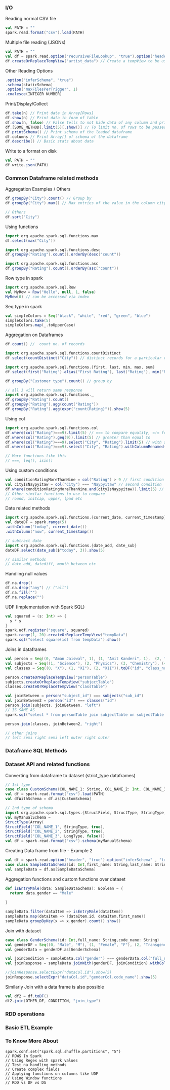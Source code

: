 ### I/O

Reading normal CSV file

```scala
val PATH = ""
spark.read.format("csv").load(PATH)
```

Multiple file reading (JSONs)

```scala
val PATH = ""
val df = spark.read.option("recursiveFileLookup", "true").option("header", "true").json(PATH)
df.createOrReplaceTempView("artist_data") // Create a tempView to be used for SQL queries on the DF
```

Other Reading Options

```scala
.option("inferSchema", "true")
.schema(staticSchema)
.option("maxFilesPerTrigger", 1)
.coalesce(INTEGER NUMBER)
```

Print/Display/Collect

```scala
df.take(n) // Print data in Array[Rows]
df.show(n) // Print data in form of table
df.show(n, false) // False tells to not hide data of any column and print complete val
df.[SOME_METHOD].limit(5)[.show()] // To limit no. of rows to be passed forward
df.printSchema() // Print schema of the loaded dataframe
df.columns // Print Array[] of schema of the dataframe
df.describe() // Basic stats about data
```

Write to a format on disk

```scala
val PATH = ""
df.write.json(PATH)
```

### Common Dataframe related methods

Aggregation Examples / Others

```scala
df.groupBy("City").count() // Group by
df.groupBy("City").max() // Max entries of the value in the column city

// Others
df.sort("City")
```

Using functions

```scala
import org.apache.spark.sql.functions.max
df.select(max("City"))

import org.apache.spark.sql.functions.desc
df.groupBy("Rating").count().orderBy(desc("count"))

import org.apache.spark.sql.functions.asc
df.groupBy("Rating").count().orderBy(asc("count"))
```

Row type in spark

```scala
import org.apache.spark.sql.Row
val MyRow = Row("Hello", null, 1, false)
MyRow(0) // can be accessed via index
```

Seq type in spark

```scala
val simpleColors = Seq("black", "white", "red", "green", "blue")
simpleColors.take(5)
simpleColors.map(_.toUpperCase)
```

Aggregation on Dataframes

```scala
df.count() //  count no. of records

import org.apache.spark.sql.functions.countDistinct
df.select(countDistinct("City")) // distinct records for a particular column 

import org.apache.spark.sql.functions.{first, last, min, max, sum}
df.select(first("Rating").alias("First Rating"), last("Rating"), min("Rating"), max("Rating"))

df.groupBy("Customer type").count() // group by

// all 3 will return same response
import org.apache.spark.sql.functions._
df.groupBy("Rating").count()
df.groupBy("Rating").agg(count("Rating"))
df.groupBy("Rating").agg(expr("count(Rating)")).show(5)
```

Using col

```scala
import org.apache.spark.sql.functions.col
df.where(col("Rating")===9).limit(5) // === to compare equality, =!= for not equal to
df.where(col("Rating").geq(9)).limit(5) // greater than equal to
df.where(col("Rating")===9).select("City", "Rating").limit(5) // with select()
df.where(col("Rating")===9).select("City", "Rating").withColumnRenamed("City", "DataCity").limit(5) // rename column

// More functions like this
// ===, leq(), isin()
```

Using custom conditions

```scala
val conditionRatingMoreThanNine = col("Rating") > 9 // first condition
val cityIsNaypyitaw = col("City") === "Naypyitaw" // second condition
df.where(conditionRatingMoreThanNine.and(cityIsNaypyitaw)).limit(5) // .and() .or() etc
// Other similar functions to use to compare
// round, initcap, upper, lpad etc
```

Date related methods

```scala
import org.apache.spark.sql.functions.{current_date, current_timestamp}
val dateDF = spark.range(5)
.withColumn("today", current_date())
.withColumn("now", current_timestamp())

// subtract date
import org.apache.spark.sql.functions.{date_add, date_sub}
dateDF.select(date_sub($"today", 3)).show(5)

// similar methods
// date_add, datediff, month_between etc
```

Handling null values

```scala
df.na.drop()
df.na.drop("any") // ("all")
df.na.fill("")
df.na.replace("")
```

UDF (Implementation with Spark SQL)

```scala
val squared = (s: Int) => {
  s * s
}
spark.udf.register("square", squared)
spark.range(1, 20).createOrReplaceTempView("tempData")
spark.sql("select square(id) from tempData").show()
```

Joins in dataframes

```scala
val person = Seq((0, "Aman Jaiswal", 1), (1, "Amit Kanderi", 1),  (2, "Arun Pratap", 2), (3, "Amit Dubey", 3)).toDF("id", "name", "subject_id")
val subjects = Seq((1, "Science"), (2, "Physics"), (3, "Chemistry"), (4, "Computer Science")).toDF("sub_id", "sub_name")
val classes = Seq((0, "X"), (1, "XI"), (2, "XII")).toDF("id", "class_name")

person.createOrReplaceTempView("personTable")
subjects.createOrReplaceTempView("subjectTable")
classes.createOrReplaceTempView("classTable")

val joinBetween = person("subject_id") === subjects("sub_id")
val joinBetween2 = person("id") === classes("id")
person.join(subjects, joinBetween, "left")
// IS SAME AS
spark.sql("select * from personTable join subjectTable on subjectTable.sub_id=personTable.subject_id")

person.join(classes, joinBetween2, "right")

// other joins
// left semi right semi left outer right outer
```

### Dataframe SQL Methods

### Dataset API and related functions

Converting from dataframe to dataset (strict_type dataframes)

```scala
// 1st type
case class CustomSchema(COL_NAME_1: String, COL_NAME_2: Int, COL_NAME_3...)
val df = spark.read.format("csv").load(PATH)
val dfWithSchema = df.as[CustomSchema]

// 2nd type of schema
import org.apache.spark.sql.types.{StructField, StructType, StringType, LongType}
val myManualSchema = 
StructType(Array(
StructField("COL_NAME_1", StringType, true),
StructField("COL_NAME_2", StringType, true),
StructField("COL_NAME_3", LongType, false)))
val df = spark.read.format("csv").schema(myManualSchema)
```

Creating Data frame from file - Example 2

```scala
val df = spark.read.option("header", "true").option("inferSchema" , "true").csv("PATH/sample_data.csv")
case class SampleDataSchema(id: Int,first_name: String,last_name: String,email: String,gender: String,ip_address: String)
val sampleData = df.as[SampleDataSchema]
```

Aggregation functions and custom functions over dataset

```scala
def isEntryMale(data: SampleDataSchema): Boolean = {
  return data.gender == "Male"
  
}

sampleData.filter(dataItem => isEntryMale(dataItem))
sampleData.map(dataItem => (dataItem.id, dataItem.first_name))
sampleData.groupByKey(x => x.gender).count().show()
```

Join with dataset

```scala
case class GenderSchema(id: Int,full_name: String,code_name: String)
val genderDF = Seq((0, "Male", "M"), (1, "Female", "F"), (2, "Transgender", "T")).toDF("id", "full_name", "code_name")
val genderData = genderDF.as[GenderSchema]

val joinCondition = sampleData.col("gender") === genderData.col("full_name")
val joinResponse = sampleData.joinWith(genderDF, joinCondition).withColumnRenamed("_1", "dataCol").withColumnRenamed("_2", "genderCol")

//joinResponse.selectExpr("dataCol.id").show(5)
joinResponse.selectExpr("dataCol.id","genderCol.code_name").show(5)
```

Similarly Join with a data frame is also possible

```scala
val df2 = df.toDF()
df2.join(OTHER_DF, CONDITION, "join_type")
```





### RDD operations


### Basic ETL Example

### To Know More About

```
spark.conf.set("spark.sql.shuffle.partitions", "5")
// ROWS In Spark
// Using Regex with spark values
// Test na handling methods
// Create complex fields
// Applying functions on columns like UDF
// Using Window functions
// RDD vs DF vs DS
```

